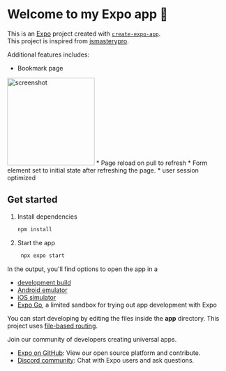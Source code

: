 # Welcome to my Expo app 👋  

This is an [Expo](https://expo.dev) project created with [`create-expo-app`](https://www.npmjs.com/package/create-expo-app).  
This project is inspired from [jsmasterypro](https://github.com/adrianhajdin/aora).  

Additional features includes:  
* Bookmark page  
<img src="https://github.com/user-attachments/assets/ff494db9-c484-400a-ae5d-3a0684eb84c0" alt="screenshot" style="width:200px;"/>  
* Page reload on pull to refresh
* Form element set to initial state after refreshing the page.
* user session optimized

## Get started  

1. Install dependencies  

   ```bash
   npm install
   ```

2. Start the app  

   ```bash
    npx expo start
   ```

In the output, you'll find options to open the app in a  

- [development build](https://docs.expo.dev/develop/development-builds/introduction/)  
- [Android emulator](https://docs.expo.dev/workflow/android-studio-emulator/)  
- [iOS simulator](https://docs.expo.dev/workflow/ios-simulator/)  
- [Expo Go](https://expo.dev/go), a limited sandbox for trying out app development with Expo  

You can start developing by editing the files inside the **app** directory. This project uses [file-based routing](https://docs.expo.dev/router/introduction).

Join our community of developers creating universal apps.

- [Expo on GitHub](https://github.com/expo/expo): View our open source platform and contribute.
- [Discord community](https://chat.expo.dev): Chat with Expo users and ask questions.
